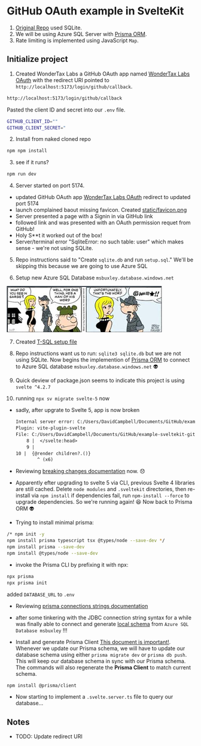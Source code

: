 # GitHub OAuth example in SvelteKit

1. [Original Repo](https://lucia-auth.com/tutorials/github-oauth/sveltekit) used SQLite.
2. We will be using Azure SQL Server with [Prisma ORM](https://www.prisma.io/docs/getting-started/setup-prisma/start-from-scratch/relational-databases-typescript-postgresql).
3. Rate limiting is implemented using JavaScript `Map`.

## Initialize project

1. Created WonderTax Labs a GitHub OAuth app named [WonderTax Labs OAuth](https://github.com/organizations/WonderTaxLabs/settings/applications/2768870) with the redirect URI pointed to `http://localhost:5173/login/github/callback`.

```bash
http://localhost:5173/login/github/callback
```

Pasted the client ID and secret into our `.env` file.

```bash
GITHUB_CLIENT_ID=""
GITHUB_CLIENT_SECRET="
```

2. Install from naked cloned repo

```bash
npm npm install
```

3. see if it runs?

```bash
npm run dev
```

4. Server started on port 5174.

- updated GitHub OAuth app [WonderTax Labs OAuth](https://github.com/organizations/WonderTaxLabs/settings/applications/2768870) redirect to updated port 5174
- launch complained baout missing favicon. Created [static/favicon.png](static/favicon.png)
- Server presented a page with a Signin in via GitHub link
- followed link and was presented with an OAuth permission requet from GitHub!
- Holy S**t it worked out of the box!
- Server/terminal error "SqliteError: no such table: user" which makes sense - we're not using SQLite.

5. Repo instructions said to "Create `sqlite.db` and run `setup.sql`." We'll be skipping this because we are going to use Azure SQL

6. Setup new Azure SQL Database `msbuxley.database.windows.net`

<img alt="Miss Buxley" src="miss-buxley.png"/>

7. Created [T-SQL setup file](./setup-t-sql.sql)

8. Repo instructions want us to run: `sqlite3 sqlite.db` but we are not using SQLite. Now begins the implemention of [Prisma ORM](https://www.prisma.io/docs/getting-started/setup-prisma/start-from-scratch/relational-databases-typescript-postgresql) to connect to Azure SQL database `msbuxley.database.windows.net` :alien:

9. Quick deview of package.json seems to indicate this project is using `svelte ^4.2.7`

10. running `npx sv migrate svelte-5` now

- sadly, after upgrate to Svelte 5, app is now broken

    ```txt
    Internal server error: C:/Users/DavidCampbell/Documents/GitHub/example-sveltekit-github-oauth/src/routes/+layout.svelte:10:1 Unexpected character '@'
    Plugin: vite-plugin-svelte
    File: C:/Users/DavidCampbell/Documents/GitHub/example-sveltekit-github-oauth/src/routes/+layout.svelte:10:1
        8 |  </svelte:head>
        9 |
    10 |  {@render children?.()}
            ^ (x6)
    ```

- Reviewing [breaking changes documentation](https://svelte-5-preview.vercel.app/docs/breaking-changes) now. :disappointed: 

- Apparently efter upgrading to svelte 5 via CLI, previous Svelte 4 libraries are still cached. Delete `node modules` and `.sveltekit` directories, then re-install via `npm install` if dependencies fail, run `npm-install --force` to upgrade dependencies. So we're running again! :satisfied: Now back to Prisma ORM :alien: 

- Trying to install minimal prisma:

```bash
/* npm init -y
npm install prisma typescript tsx @types/node --save-dev */
npm install prisma --save-dev
npm install @types/node --save-dev
```

- invoke the Prisma CLI by prefixing it with npx:
```bash
npx prisma
npx prisma init
```

added `DATABASE_URL` to `.env`

- Reviewing [prisma connections strings documentation](https://pris.ly/d/connection-strings)

- after some tinkering with the JDBC connection string syntax for a while was finally able to connect and generate [local schema](prisma/schema.prisma) from `Azure SQL Database msbuxley` !!!

- Install and generate Prisma Client [This document is important!](https://www.prisma.io/docs/getting-started/setup-prisma/start-from-scratch/relational-databases/install-prisma-client-typescript-postgresql). Whenever we update our Prisma schema, we will have to update our database schema using either `prisma migrate dev` or `prisma db push`. This will keep our database schema in sync with our Prisma schema. The commands will also regenerate the **Prisma Client** to match current schema.

```bash
npm install @prisma/client
```

- Now starting to implement a `.svelte.server.ts` file to query our database...

## Notes

- TODO: Update redirect URI
